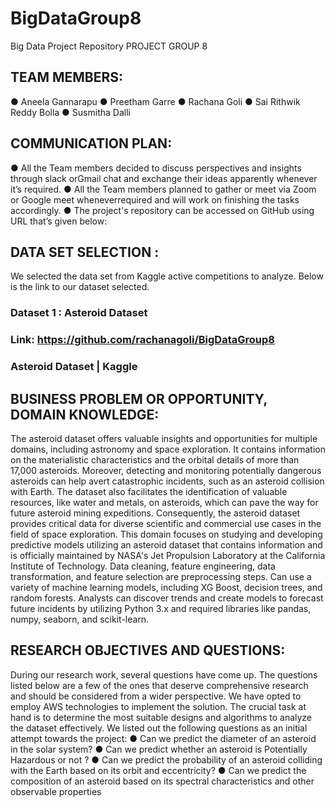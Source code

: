 # BigDataGroup8
Big Data Project Repository
PROJECT GROUP 8

## TEAM MEMBERS:
● Aneela Gannarapu
● Preetham Garre
● Rachana Goli
● Sai Rithwik Reddy Bolla
● Susmitha Dalli

## COMMUNICATION PLAN:
● All the Team members decided to discuss perspectives and insights through slack orGmail chat and exchange their ideas apparently whenever it’s required.
● All the Team members planned to gather or meet via Zoom or Google meet wheneverrequired and will work on finishing the tasks accordingly.
● The project's repository can be accessed on GitHub using URL that’s given below:

## DATA SET SELECTION :
We selected the data set from Kaggle active competitions to analyze. Below is the link to our
dataset selected.
### Dataset 1 : Asteroid Dataset
### Link: https://github.com/rachanagoli/BigDataGroup8
### Asteroid Dataset | Kaggle

## BUSINESS PROBLEM OR OPPORTUNITY, DOMAIN KNOWLEDGE:
The asteroid dataset offers valuable insights and opportunities for multiple domains, including
astronomy and space exploration. It contains information on the materialistic characteristics and
the orbital details of more than 17,000 asteroids. Moreover, detecting and monitoring potentially
dangerous asteroids can help avert catastrophic incidents, such as an asteroid collision with
Earth. The dataset also facilitates the identification of valuable resources, like water and metals,
on asteroids, which can pave the way for future asteroid mining expeditions. Consequently, the
asteroid dataset provides critical data for diverse scientific and commercial use cases in the field
of space exploration.
This domain focuses on studying and developing predictive models utilizing an asteroid dataset
that contains information and is officially maintained by NASA's Jet Propulsion Laboratory at
the California Institute of Technology. Data cleaning, feature engineering, data transformation,
and feature selection are preprocessing steps. Can use a variety of machine learning models,
including XG Boost, decision trees, and random forests. Analysts can discover trends and create
models to forecast future incidents by utilizing Python 3.x and required libraries like pandas,
numpy, seaborn, and scikit-learn.

## RESEARCH OBJECTIVES AND QUESTIONS:
During our research work, several questions have come up. The questions listed below are a few
of the ones that deserve comprehensive research and should be considered from a wider
perspective. We have opted to employ AWS technologies to implement the solution. The crucial
task at hand is to determine the most suitable designs and algorithms to analyze the dataset
effectively.
We listed out the following questions as an initial attempt towards the project:
● Can we predict the diameter of an asteroid in the solar system?
● Can we predict whether an asteroid is Potentially Hazardous or not ?
● Can we predict the probability of an asteroid colliding with the Earth based on its orbit
and eccentricity?
● Can we predict the composition of an asteroid based on its spectral characteristics and
other observable properties

